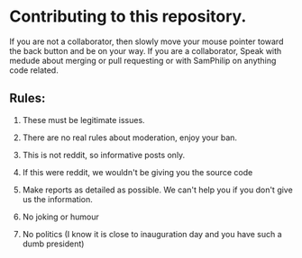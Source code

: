 # Contributing to this repository.

If you are not a collaborator, then slowly move your mouse pointer toward the back button and be on your way. If you are a collaborator, Speak with medude about merging or pull requesting or with SamPhilip on anything code related.

## Rules:

1. These must be legitimate issues.

2. There are no real rules about moderation, enjoy your ban.

3. This is not reddit, so informative posts only.

4. If this were reddit, we wouldn't be giving you the source code

5. Make reports as detailed as possible. We can't help you if you don't give us the information.

6. No joking or humour

7. No politics (I know it is close to inauguration day and you have such a dumb president)
